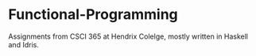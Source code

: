 # Functional-Programming
Assignments from CSCI 365 at Hendrix Colelge, mostly written in Haskell and Idris.
